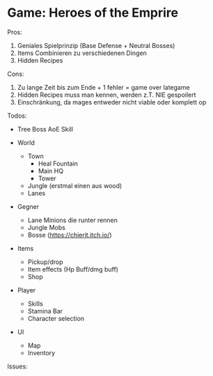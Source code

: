 # Game: Heroes of the Emprire

Pros:
1. Geniales Spielprinzip (Base Defense + Neutral Bosses)
2. Items Combinieren zu verschiedenen Dingen
3. Hidden Recipes

Cons:
1. Zu lange Zeit bis zum Ende + 1 fehler = game over lategame
2. Hidden Recipes muss man kennen, werden z.T. NIE gespoilert
3. Einschränkung, da mages entweder nicht viable oder komplett op

Todos:
- Tree Boss AoE Skill

- World
  - Town
    - Heal Fountain
    - Main HQ
    - Tower
  - Jungle (erstmal einen aus wood)
  - Lanes

- Gegner
  - Lane Minions die runter rennen
  - Jungle Mobs
  - Bosse (https://chierit.itch.io/)

- Items
  - Pickup/drop
  - Item effects (Hp Buff/dmg buff)
  - Shop

- Player
  - Skills
  - Stamina Bar
  - Character selection

- UI
  - Map
  - Inventory

Issues:

